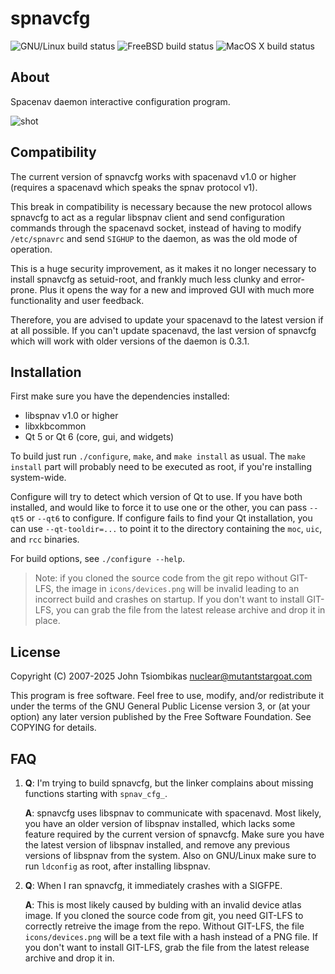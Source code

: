 spnavcfg
========

![GNU/Linux build status](https://github.com/FreeSpacenav/spnavcfg/actions/workflows/build_gnulinux.yml/badge.svg)
![FreeBSD build status](https://github.com/FreeSpacenav/spnavcfg/actions/workflows/build_freebsd.yml/badge.svg)
![MacOS X build status](https://github.com/FreeSpacenav/spnavcfg/actions/workflows/build_macosx.yml/badge.svg)

About
-----
Spacenav daemon interactive configuration program.

![shot](http://spacenav.sourceforge.net/images/spnavcfg1-shot-thumb.png)


Compatibility
-------------
The current version of spnavcfg works with spacenavd v1.0 or higher (requires a
spacenavd which speaks the spnav protocol v1).

This break in compatibility is necessary because the new protocol allows
spnavcfg to act as a regular libspnav client and send configuration commands
through the spacenavd socket, instead of having to modify `/etc/spnavrc` and
send `SIGHUP` to the daemon, as was the old mode of operation.

This is a huge security improvement, as it makes it no longer necessary to
install spnavcfg as setuid-root, and frankly much less clunky and error-prone.
Plus it opens the way for a new and improved GUI with much more functionality
and user feedback.

Therefore, you are advised to update your spacenavd to the latest version if at
all possible. If you can't update spacenavd, the last version of spnavcfg
which will work with older versions of the daemon is 0.3.1.

Installation
------------
First make sure you have the dependencies installed:
  - libspnav v1.0 or higher
  - libxkbcommon
  - Qt 5 or Qt 6 (core, gui, and widgets)

To build just run `./configure`, `make`, and `make install` as usual.
The `make install` part will probably need to be executed as root, if you're
installing system-wide.

Configure will try to detect which version of Qt to use. If you have both
installed, and would like to force it to use one or the other, you can pass
`--qt5` or `--qt6` to configure.  If configure fails to find your Qt
installation, you can use `--qt-tooldir=...` to point it to the directory
containing the `moc`, `uic`, and `rcc` binaries.

For build options, see `./configure --help`.

> Note: if you cloned the source code from the git repo without GIT-LFS, the
> image in `icons/devices.png` will be invalid leading to an incorrect build and
> crashes on startup. If you don't want to install GIT-LFS, you can grab the
> file from the latest release archive and drop it in place.

License
-------
Copyright (C) 2007-2025 John Tsiombikas <nuclear@mutantstargoat.com>

This program is free software. Feel free to use, modify, and/or redistribute
it under the terms of the GNU General Public License version 3, or (at your
option) any later version published by the Free Software Foundation.
See COPYING for details.

FAQ
---
  1. **Q**: I'm trying to build spnavcfg, but the linker complains about missing
     functions starting with `spnav_cfg_`.
     
     **A**: spnavcfg uses libspnav to communicate with spacenavd. Most likely,
     you have an older version of libspnav installed, which lacks some feature
     required by the current version of spnavcfg. Make sure you have the latest
     version of libspnav installed, and remove any previous versions of libspnav
     from the system. Also on GNU/Linux make sure to run `ldconfig` as root,
     after installing libspnav.

  2. **Q**: When I ran spnavcfg, it immediately crashes with a SIGFPE.
     
     **A**: This is most likely caused by bulding with an invalid device atlas
     image. If you cloned the source code from git, you need GIT-LFS to
     correctly retreive the image from the repo. Without GIT-LFS, the file
     `icons/devices.png` will be a text file with a hash instead of a PNG file.
     If you don't want to install GIT-LFS, grab the file from the latest release
     archive and drop it in.
